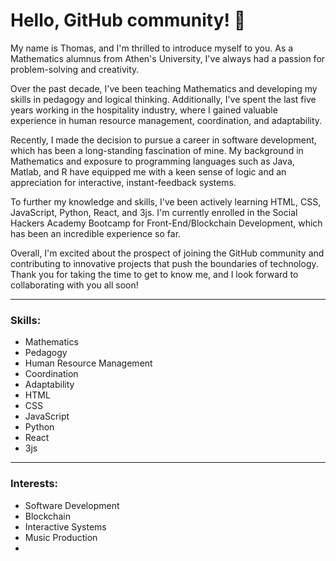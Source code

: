 # Hello, GitHub community! 👋

My name is Thomas, and I'm thrilled to introduce myself to you. As a Mathematics alumnus from Athen's University, I've always had a passion for problem-solving and creativity. 

Over the past decade, I've been teaching Mathematics and developing my skills in pedagogy and logical thinking. Additionally, I've spent the last five years working in the hospitality industry, where I gained valuable experience in human resource management, coordination, and adaptability.

Recently, I made the decision to pursue a career in software development, which has been a long-standing fascination of mine. My background in Mathematics and exposure to programming languages such as Java, Matlab, and R have equipped me with a keen sense of logic and an appreciation for interactive, instant-feedback systems. 

To further my knowledge and skills, I've been actively learning HTML, CSS, JavaScript, Python, React, and 3js. I'm currently enrolled in the Social Hackers Academy Bootcamp for Front-End/Blockchain Development, which has been an incredible experience so far.

Overall, I'm excited about the prospect of joining the GitHub community and contributing to innovative projects that push the boundaries of technology. Thank you for taking the time to get to know me, and I look forward to collaborating with you all soon!

---

### Skills:

- Mathematics
- Pedagogy
- Human Resource Management
- Coordination
- Adaptability
- HTML
- CSS
- JavaScript
- Python
- React
- 3js

---

### Interests:

- Software Development
- Blockchain
- Interactive Systems
- Music Production
- 
